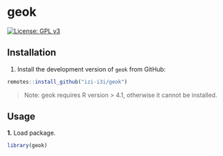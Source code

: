 # geok

[![License: GPL v3](https://img.shields.io/badge/License-GPLv3-blue.svg)](https://www.gnu.org/licenses/gpl-3.0)

## Installation

1. Install the development version of `geok` from GitHub:
```R
remotes::install_github("izi-i3i/geok")
```

> Note: geok requires R version > 4.1, otherwise it cannot be installed.

## Usage


**1.** Load package.
```R
library(geok)
```

